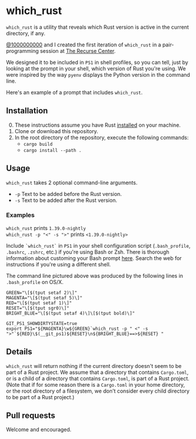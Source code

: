 # which_rust
`which_rust` is a utility that reveals which Rust version is active in the current directory, if any.

[@1000000000](https://github.com/1000000000) and I created the first iteration of `which_rust` in a pair-programming session at [The Recurse Center](http://www.recurse.com).

We designed it to be included in `PS1` in shell profiles, so you can tell, just by looking at the prompt in your shell, which version of Rust you're using. We were inspired by the way `pyenv` displays the Python version in the command line.

Here's an example of a prompt that includes `which_rust`.

## Installation
0. These instructions assume you have Rust [installed](https://www.rust-lang.org/tools/install) on your machine.
1. Clone or download this repository.
2. In the root directory of the repository, execute the following commands:
    - `cargo build`
    - `cargo install --path .`

## Usage

`which_rust` takes 2 optional command-line arguments.

- `-p` Text to be added before the Rust version.
- `-s` Text to be added after the Rust version.

### Examples

`which_rust` prints `1.39.0-nightly`  
`which_rust -p "<" -s ">"` prints `<1.39.0-nightly>`

Include `` `which_rust` `` in `PS1` in your shell configuration script (`.bash_profile`, `.bashrc`, `.zshrc`, etc.) if you're using Bash or Zsh.  There is thorough information about customing your Bash prompt [here](https://wiki.archlinux.org/index.php/Bash/Prompt_customization).  Search the web for instructions if you're using a different shell.

The command line pictured above was produced by the following lines in `.bash_profile` on OS/X.

```
GREEN="\[$(tput setaf 2)\]"
MAGENTA="\[$(tput setaf 5)\]"
RED="\[$(tput setaf 1)\]"
RESET="\[$(tput sgr0)\]"
BRIGHT_BLUE="\[$(tput setaf 4)\]\[$(tput bold)\]"

GIT_PS1_SHOWDIRTYSTATE=true
export PS1="${MAGENTA}\w${GREEN}`which_rust -p " <" -s ">"`${RED}\$(__git_ps1)${RESET}\n${BRIGHT_BLUE}==>${RESET} "
```

## Details

`which_rust` will return nothing if the current directory doesn't seem to be part of a Rust project.  We assume that a directory that contains `Cargo.toml`, or is a child of a directory that contains `Cargo.toml`, is part of a Rust project.  (Note that if for some reason there is a `Cargo.toml` in your home directory, or the root directory of a filesystem, we don't consider every child directory to be part of a Rust project.) 

## Pull requests
Welcome and encouraged.